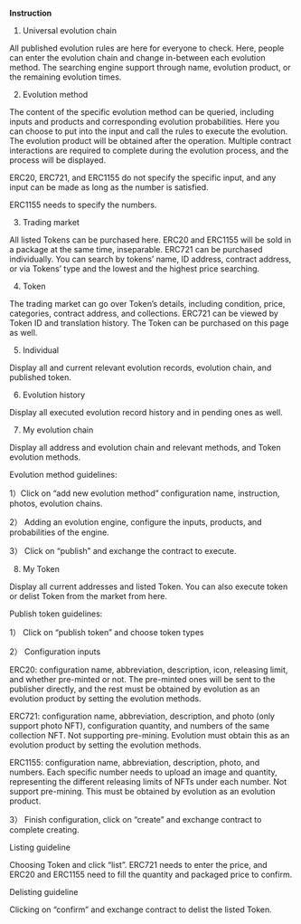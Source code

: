 **Instruction**

1. Universal evolution chain

All published evolution rules are here for everyone to check. Here, people can enter the evolution chain and change in-between each evolution method. The searching engine support through name, evolution product, or the remaining evolution times. 

 

2. Evolution method 

The content of the specific evolution method can be queried, including inputs and products and corresponding evolution probabilities. Here you can choose to put into the input and call the rules to execute the evolution. The evolution product will be obtained after the operation. Multiple contract interactions are required to complete during the evolution process, and the process will be displayed. 

 

ERC20, ERC721, and ERC1155 do not specify the specific input, and any input can be made as long as the number is satisfied. 

ERC1155 needs to specify the numbers. 

 

3. Trading market 

All listed Tokens can be purchased here. ERC20 and ERC1155 will be sold in a package at the same time, inseparable. ERC721 can be purchased individually. You can search by tokens’ name, ID address, contract address, or via Tokens’ type and the lowest and the highest price searching. 

 

4. Token 

The trading market can go over Token’s details, including condition, price, categories, contract address, and collections. ERC721 can be viewed by Token ID and translation history. The Token can be purchased on this page as well. 

 

5. Individual 

Display all and current relevant evolution records, evolution chain, and published token. 

 

6. Evolution history 

Display all executed evolution record history and in pending ones as well. 

 

7. My evolution chain 

Display all address and evolution chain and relevant methods, and Token evolution methods. 

 

Evolution method guidelines: 

1）Click on “add new evolution method” configuration name, instruction, photos, evolution chains. 

2） Adding an evolution engine, configure the inputs, products, and probabilities of the engine. 

3） Click on “publish” and exchange the contract to execute. 

 

8. My Token 

Display all current addresses and listed Token. You can also execute token or delist Token from the market from here.

 

Publish token guidelines: 

1） Click on “publish token” and choose token types

2） Configuration inputs 

ERC20: configuration name, abbreviation, description, icon, releasing limit, and whether pre-minted or not. The pre-minted ones will be sent to the publisher directly, and the rest must be obtained by evolution as an evolution product by setting the evolution methods. 

 

ERC721: configuration name, abbreviation, description, and photo (only support photo NFT), configuration quantity, and numbers of the same collection NFT. Not supporting pre-mining. Evolution must obtain this as an evolution product by setting the evolution methods. 

 

ERC1155: configuration name, abbreviation, description, photo, and numbers. Each specific number needs to upload an image and quantity, representing the different releasing limits of NFTs under each number. Not support pre-mining. This must be obtained by evolution as an evolution product.

 

3） Finish configuration, click on “create” and exchange contract to complete creating. 

 

Listing guideline 

 

Choosing Token and click “list”. ERC721 needs to enter the price, and ERC20 and ERC1155 need to fill the quantity and packaged price to confirm. 

 

Delisting guideline 

Clicking on “confirm” and exchange contract to delist the listed Token. 

 